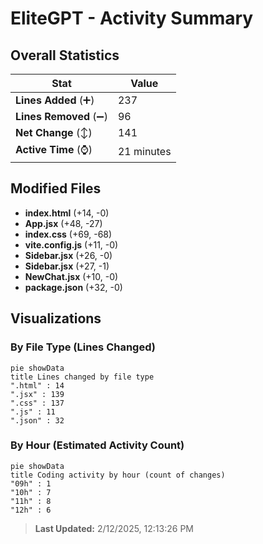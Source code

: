 # EliteGPT - Activity Summary 

## Overall Statistics

| Stat                   | Value                                                             |
| ---------------------- | ----------------------------------------------------------------- |
| **Lines Added** (➕)   | 237                                          |
| **Lines Removed** (➖) | 96                                        |
| **Net Change** (↕)    | 141                |
| **Active Time** (⌚)   | 21 minutes |


## Modified Files
- **index.html** (+14, -0)
- **App.jsx** (+48, -27)
- **index.css** (+69, -68)
- **vite.config.js** (+11, -0)
- **Sidebar.jsx** (+26, -0)
- **Sidebar.jsx** (+27, -1)
- **NewChat.jsx** (+10, -0)
- **package.json** (+32, -0)

## Visualizations

### By File Type (Lines Changed)

```mermaid
pie showData
title Lines changed by file type
".html" : 14
".jsx" : 139
".css" : 137
".js" : 11
".json" : 32
```

### By Hour (Estimated Activity Count)

```mermaid
pie showData
title Coding activity by hour (count of changes)
"09h" : 1
"10h" : 7
"11h" : 8
"12h" : 6
```


> **Last Updated:** 2/12/2025, 12:13:26 PM